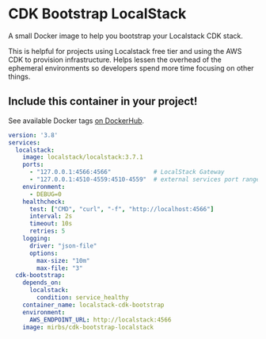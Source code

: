 # CDK Bootstrap LocalStack

A small Docker image to help you bootstrap your Localstack CDK stack.

This is helpful for projects using Localstack free tier and using the AWS CDK to provision infrastructure. Helps lessen the overhead of the ephemeral environments so developers spend more time focusing on other things.

## Include this container in your project!

See available Docker tags [on DockerHub](https://hub.docker.com/r/mirbs/cdk-bootstrap-localstack/tags).

```yaml
version: '3.8'
services:
  localstack:
    image: localstack/localstack:3.7.1
    ports:
      - "127.0.0.1:4566:4566"            # LocalStack Gateway
      - "127.0.0.1:4510-4559:4510-4559"  # external services port range
    environment:
      - DEBUG=0
    healthcheck:
      test: ["CMD", "curl", "-f", "http://localhost:4566"]
      interval: 2s
      timeout: 10s
      retries: 5
    logging:
      driver: "json-file"
      options:
        max-size: "10m"
        max-file: "3"
  cdk-bootstrap:
    depends_on:
      localstack:
        condition: service_healthy
    container_name: localstack-cdk-bootstrap
    environment:
      AWS_ENDPOINT_URL: http://localstack:4566
    image: mirbs/cdk-bootstrap-localstack
```
